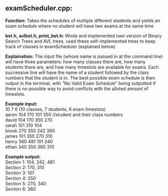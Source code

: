 ## examScheduler.cpp:

**Function:** Takes the schedules of multiple different students and yields an exam schedule where no student will have two exams at the same time

**bst.h, avlbst.h, print_bst.h:** Wrote and implemented own version of Binary Search Trees and AVL trees, used these self-implemented trees to keep track of classes in examScheduler (explained below)

**Explaination:** The input file (whose name is passed in at the command line) will have three parameters: how many classes there are, how many students there are, and how many timeslots are available for exams. Each successive line will have the name of a student followed by the class numbers that the student is in. The best possible exam schedule is then output in the terminal, with "No Valid Exam Schedule" being outputted if there is no possible way to avoid conflicts with the alloted amount of timeslots.

**Example input:** <br />
10 7 6                       (10 classes, 7 students, 6 exam timeslots) <br />
aaron 104 170 101 350      //student and their class numbers  <br />
david 104 170 350 270 <br />
sarah 101 310 104 <br />
brook 270 350 242 360 <br />
james 101 350 270 310 <br />
henry 360 481 101 340 <br />
ethan 340 350 360 310 <br />

**Example output:** <br />
Section 1: 104, 242, 481 <br />
Section 2: 170, 310 <br />
Section 3: 101 <br />
Section 4: 350 <br />
Section 5: 270, 340 <br />
Section 6: 360 <br />
